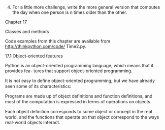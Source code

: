 4. For a little more challenge, write the more general version that computes the day when one person is n times older than the other.

Chapter 17

Classes and methods

Code examples from this chapter are available from http://thinkpython.com/code/ Time2.py.

17.1 Object-oriented features

Python is an object-oriented programming language, which means that it provides fea- tures that support object-oriented programming.

It is not easy to deﬁne object-oriented programming, but we have already seen some of its characteristics:

Programs are made up of object deﬁnitions and function deﬁnitions, and most of the computation is expressed in terms of operations on objects.

Each object deﬁnition corresponds to some object or concept in the real world, and the functions that operate on that object correspond to the ways real-world objects interact.